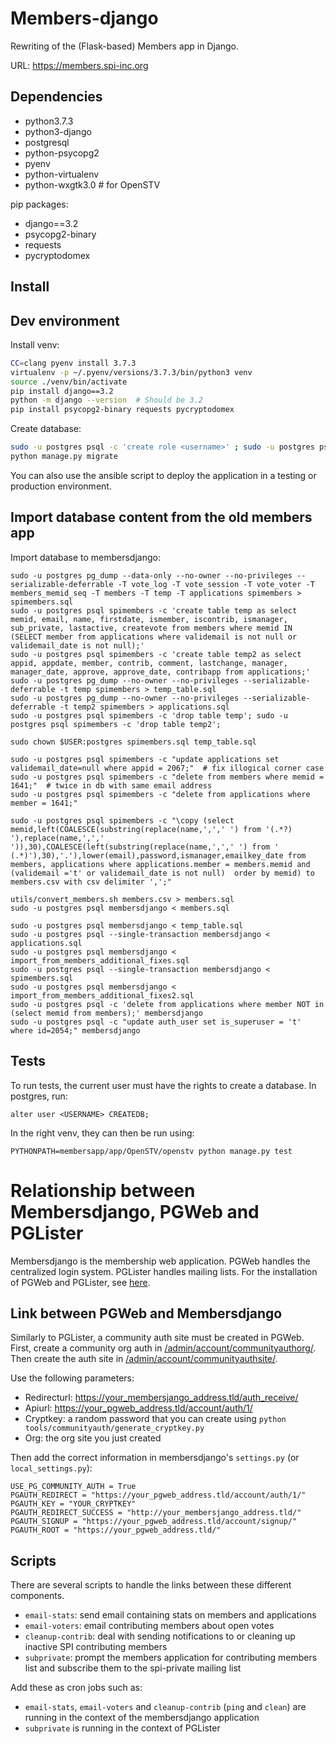 # Members-django

Rewriting of the (Flask-based) Members app in Django.

URL: https://members.spi-inc.org

## Dependencies

- python3.7.3
- python3-django
- postgresql
- python-psycopg2
- pyenv
- python-virtualenv
- python-wxgtk3.0  # for OpenSTV

pip packages:
- django==3.2
- psycopg2-binary
- requests
- pycryptodomex

## Install

## Dev environment

Install venv:
```bash
CC=clang pyenv install 3.7.3
virtualenv -p ~/.pyenv/versions/3.7.3/bin/python3 venv
source ./venv/bin/activate
pip install django==3.2
python -m django --version  # Should be 3.2
pip install psycopg2-binary requests pycryptodomex
```

Create database:
```bash
sudo -u postgres psql -c 'create role <username>' ; sudo -u postgres psql -c 'create database membersdjango'
python manage.py migrate
```

You can also use the ansible script to deploy the application in a testing or production environment.

## Import database content from the old members app

Import database to membersdjango:
```
sudo -u postgres pg_dump --data-only --no-owner --no-privileges --serializable-deferrable -T vote_log -T vote_session -T vote_voter -T members_memid_seq -T members -T temp -T applications spimembers > spimembers.sql
sudo -u postgres psql spimembers -c 'create table temp as select memid, email, name, firstdate, ismember, iscontrib, ismanager, sub_private, lastactive, createvote from members where memid IN (SELECT member from applications where validemail is not null or validemail_date is not null);'
sudo -u postgres psql spimembers -c 'create table temp2 as select appid, appdate, member, contrib, comment, lastchange, manager, manager_date, approve, approve_date, contribapp from applications;'
sudo -u postgres pg_dump --no-owner --no-privileges --serializable-deferrable -t temp spimembers > temp_table.sql
sudo -u postgres pg_dump --no-owner --no-privileges --serializable-deferrable -t temp2 spimembers > applications.sql
sudo -u postgres psql spimembers -c 'drop table temp'; sudo -u postgres psql spimembers -c 'drop table temp2';

sudo chown $USER:postgres spimembers.sql temp_table.sql

sudo -u postgres psql spimembers -c "update applications set validemail_date=null where appid = 2067;"  # fix illogical corner case
sudo -u postgres psql spimembers -c "delete from members where memid = 1641;"  # twice in db with same email address
sudo -u postgres psql spimembers -c "delete from applications where member = 1641;"

sudo -u postgres psql spimembers -c "\copy (select memid,left(COALESCE(substring(replace(name,',',' ') from '(.*?) '),replace(name,',',' ')),30),COALESCE(left(substring(replace(name,',',' ') from ' (.*)'),30),'.'),lower(email),password,ismanager,emailkey_date from members, applications where applications.member = members.memid and (validemail ='t' or validemail_date is not null)  order by memid) to members.csv with csv delimiter ',';"

utils/convert_members.sh members.csv > members.sql
sudo -u postgres psql membersdjango < members.sql

sudo -u postgres psql membersdjango < temp_table.sql
sudo -u postgres psql --single-transaction membersdjango < applications.sql
sudo -u postgres psql membersdjango < import_from_members_additional_fixes.sql
sudo -u postgres psql --single-transaction membersdjango < spimembers.sql
sudo -u postgres psql membersdjango < import_from_members_additional_fixes2.sql
sudo -u postgres psql -c 'delete from applications where member NOT in (select memid from members);' membersdjango
sudo -u postgres psql -c "update auth_user set is_superuser = 't' where id=2054;" membersdjango
```

## Tests

To run tests, the current user must have the rights to create a database. In postgres, run:
```
alter user <USERNAME> CREATEDB;
```

In the right venv, they can then be run using:
```
PYTHONPATH=membersapp/app/OpenSTV/openstv python manage.py test
```

# Relationship between Membersdjango, PGWeb and PGLister

Membersdjango is the membership web application. PGWeb handles the centralized login system. PGLister handles mailing lists. For the installation of PGWeb and PGLister, see [here](https://gitlab.com/cmatte/pglister/-/blob/master/INSTALL.md).

## Link between PGWeb and Membersdjango

Similarly to PGLister, a community auth site must be created in PGWeb. First, create a community org auth in [/admin/account/communityauthorg/](https://pgweb.spi-inc.org/admin/account/communityauthorg/). Then create the auth site in [/admin/account/communityauthsite/](https://pgweb.spi-inc.org/admin/account/communityauthsite/).

Use the following parameters:
- Redirecturl: https://your_membersjango_address.tld/auth_receive/
- Apiurl: https://your_pgweb_address.tld/account/auth/1/
- Cryptkey: a random password that you can create using `python tools/communityauth/generate_cryptkey.py`
- Org: the org site you just created

Then add the correct information in membersdjango's `settings.py` (or `local_settings.py`):
```
USE_PG_COMMUNITY_AUTH = True
PGAUTH_REDIRECT = "https://your_pgweb_address.tld/account/auth/1/"
PGAUTH_KEY = "YOUR_CRYPTKEY"
PGAUTH_REDIRECT_SUCCESS = "http://your_membersjango_address.tld/"
PGAUTH_SIGNUP = "https://your_pgweb_address.tld/account/signup/"
PGAUTH_ROOT = "https://your_pgweb_address.tld/"
```

## Scripts

There are several scripts to handle the links between these different components.
- `email-stats`: send email containing stats on members and applications
- `email-voters`: email contributing members about open votes
- `cleanup-contrib`: deal with sending notifications to or cleaning up inactive SPI contributing members
- `subprivate`: prompt the members application for contributing members list and subscribe them to the spi-private mailing list

Add these as cron jobs such as:
- `email-stats`, `email-voters` and `cleanup-contrib` (`ping` and `clean`) are running in the context of the membersdjango application
- `subprivate` is running in the context of PGLister
